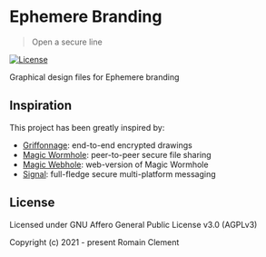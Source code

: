 # Ephemere Branding

> Open a secure line

[![License](https://img.shields.io/github/license/ephemere-app/ephemere-branding)](https://github.com/ephemere-app/ephemere-branding/blob/master/LICENSE)

Graphical design files for Ephemere branding

## Inspiration

This project has been greatly inspired by:

- [Griffonnage](https://github.com/griffonnage/griffonnage): end-to-end encrypted drawings
- [Magic Wormhole](https://github.com/warner/magic-wormhole): peer-to-peer secure file sharing
- [Magic Webhole](https://github.com/saljam/webwormhole): web-version of Magic Wormhole
- [Signal](https://www.signal.org): full-fledge secure multi-platform messaging

## License

Licensed under GNU Affero General Public License v3.0 (AGPLv3)

Copyright (c) 2021 - present Romain Clement

